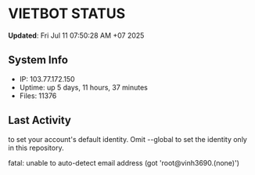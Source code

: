 # VIETBOT STATUS
**Updated**: Fri Jul 11 07:50:28 AM +07 2025

## System Info
- IP: 103.77.172.150
- Uptime: up 5 days, 11 hours, 37 minutes
- Files: 11376

## Last Activity

to set your account's default identity.
Omit --global to set the identity only in this repository.

fatal: unable to auto-detect email address (got 'root@vinh3690.(none)')
